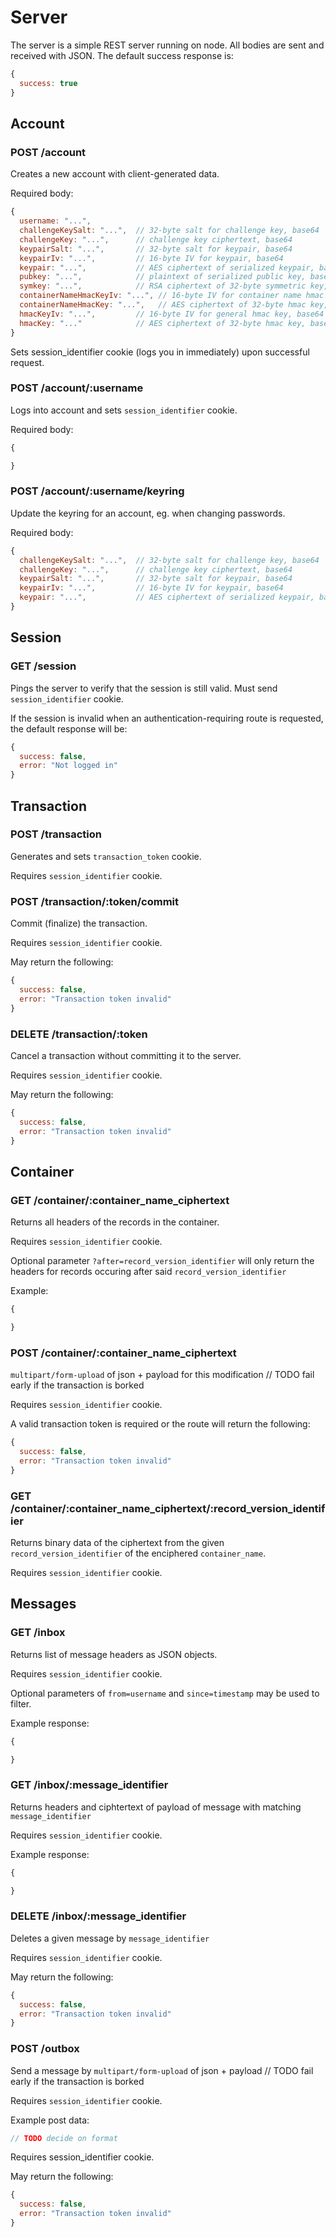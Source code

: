 # Server

The server is a simple REST server running on node. All bodies are sent and received with JSON. The default success response is:

````javascript
{
  success: true
}
````

## Account

### POST /account

Creates a new account with client-generated data.

Required body:

````javascript
{
  username: "...",
  challengeKeySalt: "...",  // 32-byte salt for challenge key, base64
  challengeKey: "...",      // challenge key ciphertext, base64
  keypairSalt: "...",       // 32-byte salt for keypair, base64
  keypairIv: "...",         // 16-byte IV for keypair, base64
  keypair: "...",           // AES ciphertext of serialized keypair, base64
  pubkey: "...",            // plaintext of serialized public key, base64
  symkey: "...",            // RSA ciphertext of 32-byte symmetric key, base64
  containerNameHmacKeyIv: "...", // 16-byte IV for container name hmac key, base64
  containerNameHmacKey: "...",   // AES ciphertext of 32-byte hmac key, base64
  hmacKeyIv: "...",         // 16-byte IV for general hmac key, base64
  hmacKey: "..."            // AES ciphertext of 32-byte hmac key, base64
}
````

Sets session_identifier cookie (logs you in immediately) upon successful request.

### POST /account/:username

Logs into account and sets `session_identifier` cookie.

Required body:

````javascript
{

}
````

### POST /account/:username/keyring

Update the keyring for an account, eg. when changing passwords.

Required body:

````javascript
{
  challengeKeySalt: "...",  // 32-byte salt for challenge key, base64
  challengeKey: "...",      // challenge key ciphertext, base64
  keypairSalt: "...",       // 32-byte salt for keypair, base64
  keypairIv: "...",         // 16-byte IV for keypair, base64
  keypair: "...",           // AES ciphertext of serialized keypair, base64
}
````

## Session

### GET /session

Pings the server to verify that the session is still valid. Must send `session_identifier` cookie.

If the session is invalid when an authentication-requiring route is requested, the default response will be:

````javascript
{
  success: false,
  error: "Not logged in"
}
````

## Transaction

### POST /transaction

Generates and sets `transaction_token` cookie.

Requires `session_identifier` cookie.

### POST /transaction/:token/commit

Commit (finalize) the transaction.

Requires `session_identifier` cookie.

May return the following:

````javascript
{
  success: false,
  error: "Transaction token invalid"
}
````

### DELETE /transaction/:token

Cancel a transaction without committing it to the server.

Requires `session_identifier` cookie.

May return the following:

````javascript
{
  success: false,
  error: "Transaction token invalid"
}
````

## Container

### GET /container/:container_name_ciphertext

Returns all headers of the records in the container.

Requires `session_identifier` cookie.

Optional parameter `?after=record_version_identifier` will only return the headers for records occuring after said `record_version_identifier`

Example:

````javascript
{

}
````

### POST /container/:container_name_ciphertext

`multipart/form-upload` of json + payload for this modification
// TODO fail early if the transaction is borked

Requires `session_identifier` cookie.

A valid transaction token is required or the route will return the following:

````javascript
{
  success: false,
  error: "Transaction token invalid"
}
````

### GET /container/:container_name_ciphertext/:record_version_identifier

Returns binary data of the ciphertext from the given `record_version_identifier` of the enciphered `container_name`.

Requires `session_identifier` cookie.

## Messages

### GET /inbox

Returns list of message headers as JSON objects.

Requires `session_identifier` cookie.

Optional parameters of `from=username` and `since=timestamp` may be used to filter.

Example response:

````javascript
{

}
````

### GET /inbox/:message_identifier

Returns headers and ciphtertext of payload of message with matching `message_identifier`

Requires `session_identifier` cookie.

Example response:

````javascript
{

}
````

### DELETE /inbox/:message_identifier

Deletes a given message by `message_identifier`

Requires `session_identifier` cookie.

May return the following:

````javascript
{
  success: false,
  error: "Transaction token invalid"
}
````

### POST /outbox

Send a message by `multipart/form-upload` of json + payload
// TODO fail early if the transaction is borked

Requires `session_identifier` cookie.

Example post data:

````javascript
// TODO decide on format
````

Requires session_identifier cookie.

May return the following:

````javascript
{
  success: false,
  error: "Transaction token invalid"
}
````
